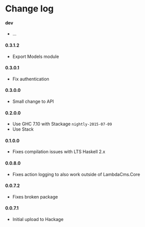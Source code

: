 Change log
==========

#### dev
* ...

#### 0.3.1.2
* Export Models module

#### 0.3.0.1
* Fix authentication

#### 0.3.0.0
* Small change to API

#### 0.2.0.0
* Use GHC 7.10 with Stackage `nightly-2015-07-09`
* Use Stack

#### 0.1.0.0
* Fixes compilation issues with LTS Haskell 2.x

#### 0.0.8.0
* Fixes action logging to also work outside of LambdaCms.Core

#### 0.0.7.2
* Fixes broken package

#### 0.0.7.1
* Initial upload to Hackage
